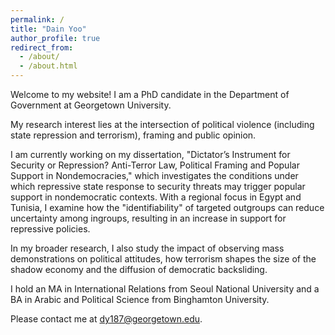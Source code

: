 ```yaml
---
permalink: /
title: "Dain Yoo"
author_profile: true
redirect_from: 
  - /about/
  - /about.html
---
```


Welcome to my website! I am a PhD candidate in the Department of Government at Georgetown University. 

My research interest lies at the intersection of political violence (including state repression and terrorism), framing and public opinion. 

I am currently working on my dissertation, "Dictator’s Instrument for Security or Repression? Anti-Terror Law, Political Framing and Popular Support in Nondemocracies," which investigates the conditions under which repressive state response to security threats may trigger popular support in nondemocratic contexts. With a regional focus in Egypt and Tunisia, I examine how the "identifiability" of targeted outgroups can reduce uncertainty among ingroups, resulting in an increase in support for repressive policies. 

In my broader research, I also study the impact of observing mass demonstrations on political attitudes, how terrorism shapes the size of the shadow economy and the diffusion of democratic backsliding.

I hold an MA in International Relations from Seoul National University and a BA in Arabic and Political Science from Binghamton University.

Please contact me at [dy187@georgetown.edu](dy187@georgetown.edu).
